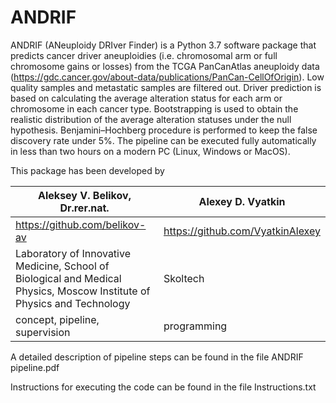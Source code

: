 # ANDRIF

ANDRIF (ANeuploidy DRIver Finder) is a Python 3.7 software package that predicts cancer driver aneuploidies (i.e. chromosomal arm or full chromosome gains or losses) from the TCGA PanCanAtlas aneuploidy data (https://gdc.cancer.gov/about-data/publications/PanCan-CellOfOrigin). Low quality samples and metastatic samples are filtered out. Driver prediction is based on calculating the average alteration status for each arm or chromosome in each cancer type. Bootstrapping is used to obtain the realistic distribution of the average alteration statuses under the null hypothesis. Benjamini–Hochberg procedure is performed to keep the false discovery rate under 5%. The pipeline can be executed fully automatically in less than two hours on a modern PC (Linux, Windows or MacOS).

This package has been developed by 

Aleksey V. Belikov, Dr.rer.nat. | Alexey D. Vyatkin
-- | --
https://github.com/belikov-av | https://github.com/VyatkinAlexey
Laboratory of Innovative Medicine, School of Biological and Medical Physics, Moscow Institute of Physics and Technology | Skoltech
concept, pipeline, supervision | programming

A detailed description of pipeline steps can be found in the file ANDRIF pipeline.pdf

Instructions for executing the code can be found in the file Instructions.txt

